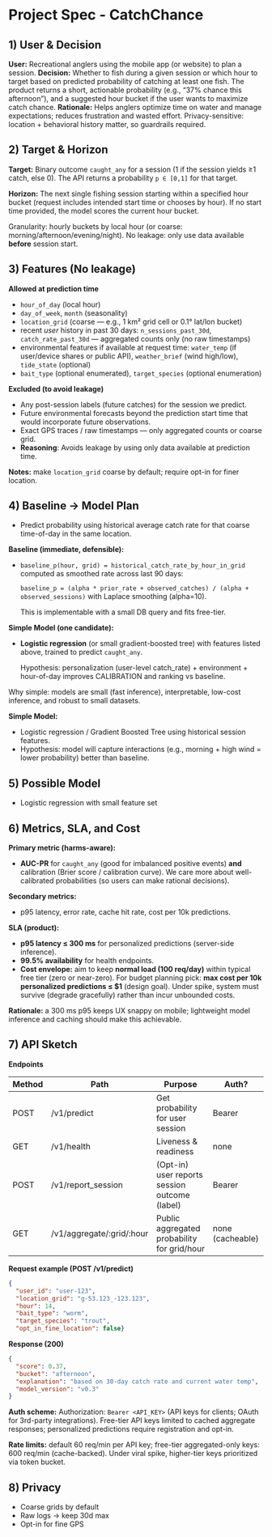 # Project Spec - CatchChance

## 1) User & Decision
**User:** Recreational anglers using the mobile app (or website) to plan a session.
**Decision:** Whether to fish during a given session or which hour to target based on predicted probability of catching at least one fish. The product returns a short, actionable probability (e.g., “37% chance this afternoon”), and a suggested hour bucket if the user wants to maximize catch chance.
**Rationale:** Helps anglers optimize time on water and manage expectations; reduces frustration and wasted effort. Privacy-sensitive: location + behavioral history matter, so guardrails required.

## 2) Target & Horizon
**Target:** Binary outcome `caught_any` for a session (1 if the session yields ≥1 catch, else 0). The API returns a probability `p ∈ [0,1]` for that target.

**Horizon:** The next single fishing session starting within a specified hour bucket (request includes intended start time or chooses by hour). If no start time provided, the model scores the current hour bucket.

Granularity: hourly buckets by local hour (or coarse: morning/afternoon/evening/night). No leakage: only use data available **before** session start.

## 3) Features (No leakage)

**Allowed at prediction time**

- `hour_of_day` (local hour)
- `day_of_week`, `month` (seasonality)
- `location_grid` (coarse — e.g., 1 km² grid cell or 0.1° lat/lon bucket)
- recent *user* history in past 30 days: `n_sessions_past_30d`, `catch_rate_past_30d` — aggregated counts only (no raw timestamps)
- environmental features if available at request time: `water_temp` (if user/device shares or public API), `weather_brief` (wind high/low), `tide_state` (optional)
- `bait_type` (optional enumerated), `target_species` (optional enumeration)

**Excluded (to avoid leakage)**

- Any post-session labels (future catches) for the session we predict.
- Future environmental forecasts beyond the prediction start time that would incorporate future observations.
- Exact GPS traces / raw timestamps — only aggregated counts or coarse grid.
- **Reasoning**: Avoids leakage by using only data available at prediction time.  

**Notes:** make `location_grid` coarse by default; require opt-in for finer location.

## 4) Baseline → Model Plan
- Predict probability using historical average catch rate for that coarse time-of-day in the same location.  

**Baseline (immediate, defensible):**

- `baseline_p(hour, grid) = historical_catch_rate_by_hour_in_grid` computed as smoothed rate across last 90 days:
    
    `baseline_p = (alpha * prior_rate + observed_catches) / (alpha + observed_sessions)` with Laplace smoothing (alpha=10).
    
    This is implementable with a small DB query and fits free-tier.
    

**Simple Model (one candidate):**

- **Logistic regression** (or small gradient-boosted tree) with features listed above, trained to predict `caught_any`.
    
    Hypothesis: personalization (user-level catch_rate) + environment + hour-of-day improves CALIBRATION and ranking vs baseline.
    

Why simple: models are small (fast inference), interpretable, low-cost inference, and robust to small datasets.

**Simple Model:**  
- Logistic regression / Gradient Boosted Tree using historical session features.  
- Hypothesis: model will capture interactions (e.g., morning + high wind = lower probability) better than baseline.  

## 5) Possible Model
- Logistic regression with small feature set

## 6) Metrics, SLA, and Cost

**Primary metric (harms-aware):**

- **AUC-PR** for `caught_any` (good for imbalanced positive events) **and** calibration (Brier score / calibration curve). We care more about well-calibrated probabilities (so users can make rational decisions).

**Secondary metrics:**

- p95 latency, error rate, cache hit rate, cost per 10k predictions.

**SLA (product):**

- **p95 latency ≤ 300 ms** for personalized predictions (server-side inference).
- **99.5% availability** for health endpoints.
- **Cost envelope:** aim to keep **normal load (100 req/day)** within typical free tier (zero or near-zero). For budget planning pick: **max cost per 10k personalized predictions ≤ $1** (design goal). Under spike, system must survive (degrade gracefully) rather than incur unbounded costs.

**Rationale:** a 300 ms p95 keeps UX snappy on mobile; lightweight model inference and caching should make this achievable.

## 7) API Sketch

**Endpoints**

| Method | Path | Purpose | Auth? |
| --- | --- | --- | --- |
| POST | /v1/predict | Get probability for user session | Bearer |
| GET | /v1/health | Liveness & readiness | none |
| POST | /v1/report_session | (Opt-in) user reports session outcome (label) | Bearer |
| GET | /v1/aggregate/:grid/:hour | Public aggregated probability for grid/hour | none (cacheable) |

**Request example (POST /v1/predict)**

```json
{
  "user_id": "user-123",
  "location_grid": "g-53.123_-123.123",
  "hour": 14,
  "bait_type": "worm",
  "target_species": "trout",
  "opt_in_fine_location": false}

```

**Response (200)**

```json
{
  "score": 0.37,
  "bucket": "afternoon",
  "explanation": "based on 30-day catch rate and current water temp",
  "model_version": "v0.3"
}

```

**Auth scheme:** Authorization: `Bearer <API_KEY>` (API keys for clients; OAuth for 3rd-party integrations). Free-tier API keys limited to cached aggregate responses; personalized predictions require registration and opt-in.

**Rate limits:** default 60 req/min per API key; free-tier aggregated-only keys: 600 req/min (cache-backed). Under viral spike, higher-tier keys prioritized via token bucket.

## 8) Privacy
- Coarse grids by default
- Raw logs → keep 30d max
- Opt-in for fine GPS